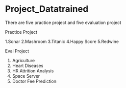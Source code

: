 # Project_Datatrained

There are five practice project and five evaluation project

Practice Project

1.Sonar
2.Mashroom
3.Titanic 
4.Happy Score
5.Redwine

Eval Project

1. Agriculture
2. Heart Diseases
3. HR Attrition Analysis
4. Space Server
5. Doctor Fee Prediction
